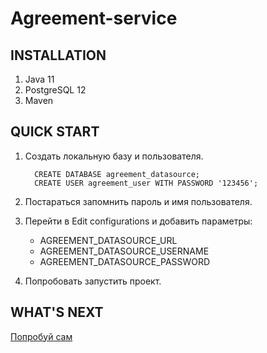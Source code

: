 Agreement-service
================


INSTALLATION
------------

1. Java 11
2. PostgreSQL 12
3. Maven

QUICK START
-----------

1. Создать локальную базу и пользователя.

         CREATE DATABASE agreement_datasource;
         CREATE USER agreement_user WITH PASSWORD '123456';

2. Постараться запомнить пароль и имя пользователя.
3. Перейти в Edit configurations и добавить параметры:
    * AGREEMENT_DATASOURCE_URL
    * AGREEMENT_DATASOURCE_USERNAME
    * AGREEMENT_DATASOURCE_PASSWORD

4. Попробовать запустить проект.

WHAT'S NEXT
-----------
[Попробуй сам](http://localhost:8081/)